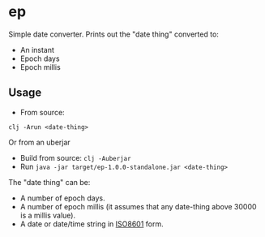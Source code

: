 ep
==

Simple date converter. Prints out the "date thing" converted to:

* An instant
* Epoch days
* Epoch millis

Usage
-----

* From source:

```
clj -Arun <date-thing>
```

Or from an uberjar

* Build from source: `clj -Auberjar`
* Run `java -jar target/ep-1.0.0-standalone.jar <date-thing>`

The "date thing" can be:

* A number of epoch days.
* A number of epoch millis (it assumes that any date-thing above 30000 is a millis value).
* A date or date/time string in [ISO8601](https://en.wikipedia.org/wiki/ISO_8601) form.
